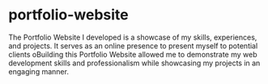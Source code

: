 # portfolio-website
The Portfolio Website I developed is a showcase of my skills, experiences, and projects. It serves as an online presence to present myself to potential clients oBuilding this Portfolio Website allowed me to demonstrate my web development skills and professionalism while showcasing my projects in an engaging manner.
